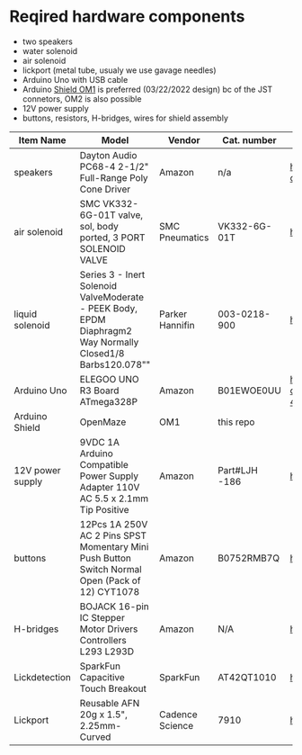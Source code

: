 # Reqired hardware components

* two speakers
* water solenoid
* air solenoid
* lickport (metal tube, usualy we use gavage needles)
* Arduino Uno with USB cable
* Arduino [Shield OM1](https://claylacefield.wixsite.com/openmazehome/pcb-designs) is preferred (03/22/2022 design) bc of the JST connetors, OM2 is also possible
* 12V power supply
* buttons, resistors, H-bridges, wires for shield assembly

| Item Name | Model |Vendor | Cat. number | link |
|-----------|-------|---------|----------|----------|
|speakers |Dayton Audio PC68-4 2-1/2" Full-Range Poly Cone Driver| Amazon |n/a          |https://www.amazon.com/Dayton-Audio-PC68-4-Full-Range-Driver/dp/B0751FW9NP/ref=sr_1_5?crid=1KR8HEK6PRKX7&keywords=speaker+driver&qid=1699303702&sprefix=speaker+driver%25252525252Caps%25252525252C64&sr=8-5
|air solenoid|SMC VK332-6G-01T valve, sol, body ported, 3 PORT SOLENOID VALVE|SMC Pneumatics|VK332-6G-01T|https://www.smcpneumatics.com/VK332-6G-01T.html
|liquid solenoid|Series 3 - Inert Solenoid ValveModerate - PEEK Body, EPDM Diaphragm2 Way Normally Closed1/8 Barbs120.078""|Parker Hannifin|003-0218-900|https://ph.parker.com/us/en/product/series-3-miniature-inert-liquid-valve/003-0218-900
|Arduino Uno|ELEGOO UNO R3 Board ATmega328P|Amazon|B01EWOE0UU |https://www.amazon.com/ELEGOO-Board-ATmega328P-ATMEGA16U2-Compliant/dp/B01EWOE0UU/ref=sr_1_4?crid=G236246J45RQ&keywords=arduino+uno&qid=1699303129&sprefix=arduino+uno%2525252525252525252Caps%2525252525252525252C226&sr=8-4
|Arduino Shield|OpenMaze|  OM1   | this repo|
|12V power supply|9VDC 1A Arduino Compatible Power Supply Adapter 110V AC 5.5 x 2.1mm Tip Positive|Amazon|Part#LJH -186|https://www.amazon.com/Arduino-Power-Supply-Adapter-110V/dp/B018OLREG4
|buttons|12Pcs 1A 250V AC 2 Pins SPST Momentary Mini Push Button Switch Normal Open (Pack of 12) CYT1078|Amazon|B0752RMB7Q|https://www.amazon.com/Cylewet-Momentary-Button-Switch-CYT1078/dp/B0752RMB7Q
|H-bridges|BOJACK 16-pin IC Stepper Motor Drivers Controllers L293 L293D|Amazon|N/A|https://www.amazon.com/BOJACK-16-pin-Stepper-Drivers-Controllers/dp/B09NBQVYLL
|Lickdetection|SparkFun Capacitive Touch Breakout |SparkFun|AT42QT1010|https://www.sparkfun.com/products/12041
|Lickport|Reusable AFN 20g x 1.5", 2.25mm-Curved|Cadence Science|7910|https://www.cadencescience.com/needles/animal-feeding/reusable-curved/reusable-afn-20g-x-1.5-inch-2.25mm-curved

